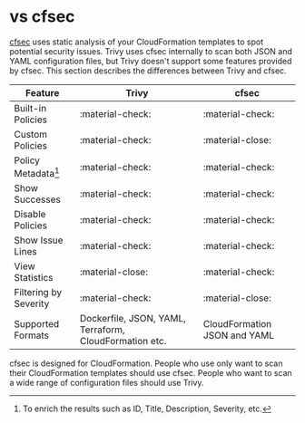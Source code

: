 # vs cfsec
[cfsec][cfsec] uses static analysis of your CloudFormation templates to spot potential security issues.
Trivy uses cfsec internally to scan both JSON and YAML configuration files, but Trivy doesn't support some features provided by cfsec.
This section describes the differences between Trivy and cfsec.

| Feature               | Trivy                                                  | cfsec                        |
|-----------------------|--------------------------------------------------------|------------------------------|
| Built-in Policies     | :material-check:                                       | :material-check:             |
| Custom Policies       | :material-check:                                       | :material-close:             |
| Policy Metadata[^1]   | :material-check:                                       | :material-check:             |
| Show Successes        | :material-check:                                       | :material-check:             |
| Disable Policies      | :material-check:                                       | :material-check:             |
| Show Issue Lines      | :material-check:                                       | :material-check:             |
| View Statistics       | :material-close:                                       | :material-check:             |
| Filtering by Severity | :material-check:                                       | :material-close:             |
| Supported Formats     | Dockerfile, JSON, YAML, Terraform, CloudFormation etc. | CloudFormation JSON and YAML |

[^1]: To enrich the results such as ID, Title, Description, Severity, etc.

cfsec is designed for CloudFormation.
People who use only want to scan their CloudFormation templates should use cfsec.
People who want to scan a wide range of configuration files should use Trivy.

[cfsec]: https://github.com/aquasecurity/cfsec